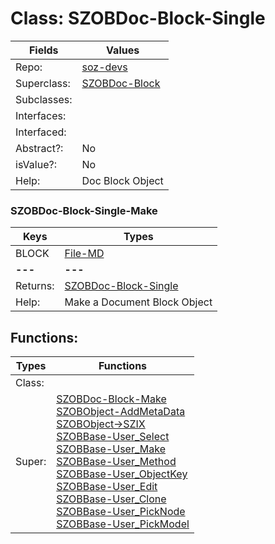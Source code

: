 
# Class:	SZOBDoc-Block-Single

| Fields | Values |
| --------- | --------- |
| Repo: | [soz-devs](/repos/soz-devs.html) |
| Superclass: | [SZOBDoc-Block](SZOBDoc-Block.html) |
| Subclasses: |  |
| Interfaces: |  |
| Interfaced: |  |
| Abstract?: | No |
| isValue?: | No |
| Help: | Doc Block Object |

### SZOBDoc-Block-Single-Make

| Keys | Types |
| --------- | --------- |
| BLOCK | [File-MD](File-MD.html) |
| **---** | **---** |
| Returns: | [SZOBDoc-Block-Single](SZOBDoc-Block-Single.html) |
| Help: | Make a Document Block Object |


## Functions:

| Types | Functions |
| --------- | --------- |
| Class: |  |
| Super: | [SZOBDoc-Block-Make](SZOBDoc-Block.html) <br> [SZOBObject-AddMetaData](SZOBObject.html) <br> [SZOBObject->SZIX](SZOBObject.html) <br> [SZOBBase-User_Select](SZOBBase.html) <br> [SZOBBase-User_Make](SZOBBase.html) <br> [SZOBBase-User_Method](SZOBBase.html) <br> [SZOBBase-User_ObjectKey](SZOBBase.html) <br> [SZOBBase-User_Edit](SZOBBase.html) <br> [SZOBBase-User_Clone](SZOBBase.html) <br> [SZOBBase-User_PickNode](SZOBBase.html) <br> [SZOBBase-User_PickModel](SZOBBase.html) |


